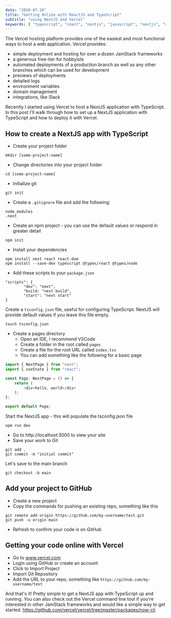 ```yaml
---
date: "2020-07-28"
title: "Getting Online with ReactJS and TypeScript"
subtitle: "using NextJS and Vercel"
keywords: [ "typescript", "react", "nextjs", "javascript", "nextjs", "vercel" ]
---
```


The Vercel hosting platform provides one of the easiest and most functional ways to host a web application. Vercel provides:
* simple deployment and hosting for over a dozen JamStack frameworks
* a generous free-tier for hobbyists
* automated deployments of a production branch as well as any other branches which can be used for development
* previews of deployments
* detailed logs
* environment variables
* domain management
* integrations, like Slack

Recently I started using Vercel to host a NextJS application with TypeScript. In this post I'll walk through how to set up a NextJS application with TypeScript and how to deploy it with Vercel.

## How to create a NextJS app with TypeScript
* Create your project folder

```
mkdir [some-project-name]
```

* Change directories into your project folder

```
cd [some-project-name]
```
* Initialize git

```
git init
```
* Create a `.gitignore` file and add the following:

```
node_modules
.next
```
* Create an npm project - you can use the default values or respond in greater detail

```
npm init
```
* Install your dependencies

```
npm install next react react-dom
npm install --save-dev typescript @types/react @types/node
```
* Add these scripts to your `package.json`

```
"scripts": {
        "dev": "next",
        "build: "next build",
        "start": "next start"
}
```
Create a `tsconfig.json` file, useful for configuring TypeScript. NextJS will provide default values if you leave this file empty.

```
touch tsconfig.json
```
* Create a pages directory
    * Open an IDE, I recommend VSCode
    * Create a folder in the root called `pages`
    * Create a file for the root URL called `index.tsx`
    * You can add something like the following for a basic page

```typescript
import { NextPage } from "next";
import { useState } from "react";

const Page: NextPage = () => {
    return (
        <div>hello, world</div>
    );
};

export default Page;
```
Start the NextJS app - this will populate the tsconfig.json file
```
npm run dev
```
* Go to http://localhost:3000 to view your site
* Save your work to Git

```
git add .
git commit -m "initial commit"
```
Let's save to the main branch

```
git checkout -b main
```

## Add your project to GitHub
* Create a new project
* Copy the commands for pushing an existing repo, something like this

```
git remote add origin https://github.com/my-username/test.git
git push -u origin main
```
* Refresh to confirm your code is on GitHub

## Getting your code online with Vercel
* Go to www.vercel.com
* Login using GitHub or create an account
* Click to Import Project
* Import Git Repository
* Add the URL to your repo, something like `https://github.com/my-username/test`

And that's it! Pretty simple to get a NextJS app with TypeScript up and running. You can also check out the Vercel command line tool if you're interested in other JamStack frameworks and would like a simple way to get started. https://github.com/vercel/vercel/tree/master/packages/now-cli

